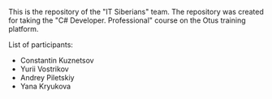 This is the repository of the "IT Siberians" team.
The repository was created for taking the "C# Developer. Professional" course on the Otus training platform.

List of participants:
- Constantin Kuznetsov
- Yurii Vostrikov
- Andrey Piletskiy
- Yana Kryukova
